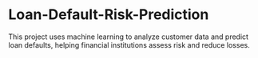 # Loan-Default-Risk-Prediction
This project uses machine learning to analyze customer data and predict loan defaults, helping financial institutions assess risk and reduce losses.
